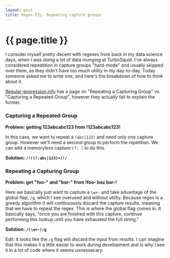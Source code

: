 ```yaml
---
layout: post
title: Regex TIL- Repeating capture groups
---
```


{{ page.title }}
================
I consider myself pretty decent with regexes from back in my data science days,
when I was doing a lot of data munging at TurboSquid. I've always considered
repeatition in capture groups "hard-mode" and usually skipped over them, as they
didn't have too much utility in my day-to-day. Today someone asked me to write
one, and here's the breakdown of how to think about it.

[Regular-expression.info][info] has a page on "Repeating a Capturing Group" vs.
"Capturing a Repeated Group", however they actually fail to explain the former.

### Capturing a Repeated Group

**Problem: getting 123abcabc123 from !123abcabc123!**

In this case, we want to repeat a `(abc|123)` and need only one capture group.
However we'll need a second group to perform the repetition. We can add a
memoryless capture `(?: )` to do this.

**Solution: `/!((?:abc|123)+)!/`**

### Repeating a Capturing Group

**Problem: get "foo-" and "bar-" from !foo- baz bar-!**

Here we basically just want to capture a `\w+-` and take advantage of the global
flap, `/g`, which I see overused and without utility. Because regex is a greedy
algorithm it will continuously discard the capture results, meaning that we have
to repeat the regex. This is where the global flag comes in. It basically says,
"once you are finished with this capture, continue performing this lookup until
you have exhausted the full string."

**Solution: `/(\w+-)/g`**

Edit: it looks like the `/g` flag will discard the input from results. I can
imagine that this makes it a little easier to work during development and is why
I see it in a lot of code where it seems unnessecary.

[info]: http://www.regular-expressions.info/captureall.html


